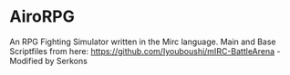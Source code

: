 # AiroRPG
An RPG Fighting Simulator written in the Mirc language. Main and Base Scriptfiles from here: https://github.com/Iyouboushi/mIRC-BattleArena - Modified by Serkons
